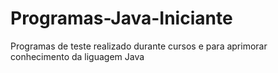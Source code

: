 # Programas-Java-Iniciante
Programas de teste realizado durante cursos e para aprimorar conhecimento da liguagem Java 
